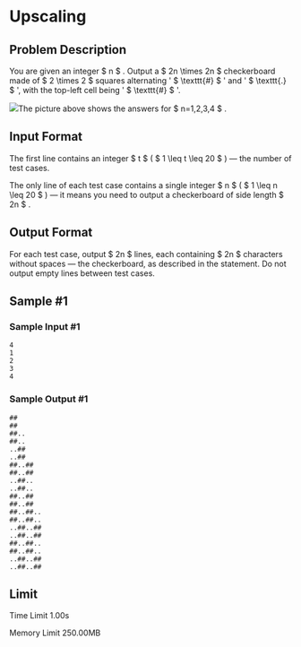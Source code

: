 # Upscaling

## Problem Description

You are given an integer $ n $ . Output a $ 2n \times 2n $ checkerboard made of $ 2 \times 2 $ squares alternating ' $ \texttt{#} $ ' and ' $ \texttt{.} $ ', with the top-left cell being ' $ \texttt{#} $ '.

 ![](https://cdn.luogu.com.cn/upload/vjudge_pic/CF1950B/883bc02f0b7d07cb0bca7d12d6264453443bc86b.png)The picture above shows the answers for $ n=1,2,3,4 $ .

## Input Format

The first line contains an integer $ t $ ( $ 1 \leq t \leq 20 $ ) — the number of test cases.

The only line of each test case contains a single integer $ n $ ( $ 1 \leq n \leq 20 $ ) — it means you need to output a checkerboard of side length $ 2n $ .

## Output Format

For each test case, output $ 2n $ lines, each containing $ 2n $ characters without spaces — the checkerboard, as described in the statement. Do not output empty lines between test cases.

## Sample #1

### Sample Input #1

```
4
1
2
3
4
```

### Sample Output #1

```
##
##
##..
##..
..##
..##
##..##
##..##
..##..
..##..
##..##
##..##
##..##..
##..##..
..##..##
..##..##
##..##..
##..##..
..##..##
..##..##
```

## Limit



Time Limit
1.00s

Memory Limit
250.00MB
